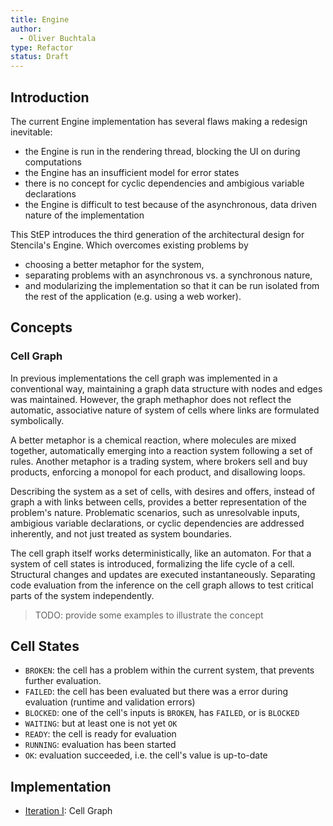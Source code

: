 ```yaml
---
title: Engine
author:
  - Oliver Buchtala
type: Refactor
status: Draft
---
```


## Introduction

The current Engine implementation has several flaws making a redesign
inevitable:

- the Engine is run in the rendering thread, blocking the UI on during computations
- the Engine has an insufficient model for error states
- there is no concept for cyclic dependencies and ambigious variable declarations
- the Engine is difficult to test because of the asynchronous, data driven nature of the implementation

This StEP introduces the third generation of the architectural design for Stencila's Engine. Which overcomes existing problems by

- choosing a better metaphor for the system,
- separating problems with an asynchronous vs. a synchronous nature,
- and modularizing the implementation so that it can be run isolated from the rest of the application (e.g. using a web worker).

## Concepts

### Cell Graph

In previous implementations the cell graph was implemented in a conventional way, maintaining a graph data structure with nodes and edges was maintained. However, the graph methaphor does not reflect the automatic, associative nature of system of cells where links are formulated symbolically.

A better metaphor is a chemical reaction, where molecules are mixed together, automatically emerging into a reaction system following a set of rules. Another metaphor is a trading system, where brokers sell and buy products, enforcing a monopol for each product, and disallowing loops.

Describing the system as a set of cells, with desires and offers, instead of graph a with links between cells, provides a better representation of the problem's nature. Problematic scenarios, such as unresolvable inputs, ambigious variable declarations, or cyclic dependencies are addressed inherently, and not just treated as system boundaries.

The cell graph itself works deterministically, like an automaton. For that a system of cell states is introduced, formalizing the life cycle of a cell. Structural changes and updates are executed instantaneously. Separating code evaluation from the inference on the cell graph allows to test critical parts of the system independently.

> TODO: provide some examples to illustrate the concept

## Cell States

- `BROKEN`: the cell has a problem within the current system, that prevents further evaluation.
- `FAILED`: the cell has been evaluated but there was a error during evaluation (runtime and validation errors)
- `BLOCKED`: one of the cell's inputs is `BROKEN`, has `FAILED`, or is `BLOCKED`
- `WAITING`: but at least one is not yet `OK`
- `READY`: the cell is ready for evaluation
- `RUNNING`: evaluation has been started
- `OK`: evaluation succeeded, i.e. the cell's value is up-to-date


## Implementation

- [Iteration I](0006-engine-it1.md): Cell Graph
